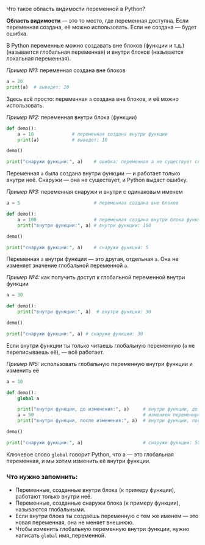 Что такое область видимости переменной в Python?

**Область видимости** — это то место, где переменная доступна.
Если переменная создана, её можно использовать. Если не создана — будет ошибка.

В Python переменные можно создавать вне блоков (функции и т.д.) (называется глобальная переменная)
и внутри блоков (называется локальная переменная).


_Пример №1:_ переменная создана вне блоков
```python
a = 20
print(a)  # выведет: 20
```
Здесь всё просто: переменная `a` создана вне блоков, и её можно использовать.


_Пример №2:_ переменная внутри блока (функции)
```python
def demo():
    a = 10              # переменная создана внутри функции
    print(a)            # выведет: 10

demo()

print("снаружи функции:", a)    # ошибка: переменная a не существует снаружи блока фунции
```
Переменная `a` была создана внутри функции — и работает только внутри неё.
Снаружи — она не существует, и Python выдаст ошибку.


_Пример №3:_ переменная снаружи и внутри с одинаковым именем
```python
a = 5                           # переменная создана вне блоков

def demo():
    a = 100                     # переменная создана внутри блока функции
    print("внутри функции:", a) # внутри функции: 100

demo()

print("снаружи функции:", a)    # снаружи функции: 5
```
Переменная `a` внутри функции — это другая, отдельная `a`.
Она не изменяет значение глобальной переменной `a`.


_Пример №4:_ как получить доступ к глобальной переменной внутри функции
```python
a = 30

def demo():
    print("внутри функции:", a)  # внутри функции: 30 

demo()

print("снаружи функции:", a) # снаружи функции: 30
```

Если внутри функции ты только читаешь глобальную переменную (`а` не переписываешь её), — всё работает.


_Пример №5:_ использовать глобальную переменную внутри функции и изменить её
```python
a = 10

def demo():
    global a

    print("внутри функции, до изменения:", a)     # внутри функции, до изменения: 10
    a = 50                                        # изменяем переменную
    print("внутри функции, после изменения:", a)  # внутри функции, после изменения: 50

demo()

print("снаружи функции:", a)                      # снаружи функции: 50
```
Ключевое слово `global` говорит Python, что a — это глобальная переменная,
и мы хотим изменить её внутри функции.


### Что нужно запомнить:
- Переменные, созданные внутри блока (к примеру функции), работают только внутри неё.
- Переменные, созданные снаружи блока (к примеру функции), называются глобальными.
- Если внутри блока ты создаёшь переменную с тем же именем — это новая переменная, она не меняет внешнюю.
- Чтобы изменить глобальную переменную внутри функции, нужно написать `global` имя_переменной.